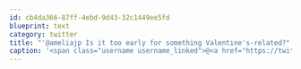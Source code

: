 ```yaml
---
id: cb4da366-87ff-4ebd-9d43-32c1449ee5fd
blueprint: text
category: twitter
title: "'@ameliajp Is it too early for something Valentine's-related?"
caption: '<span class="username username_linked">@<a href="https://twitter.com/ameliajp" title="Amelia Pothoven">ameliajp</a></span> Is it too early for something Valentine''s-related?'
---
```

